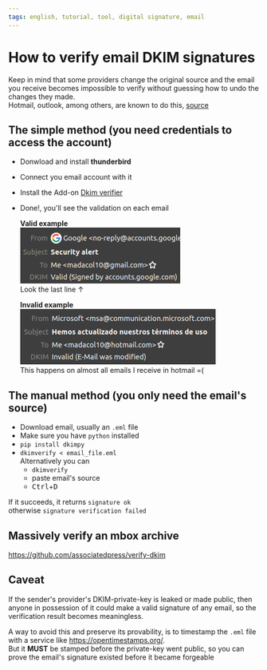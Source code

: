 ```yaml
---
tags: english, tutorial, tool, digital signature, email
---
```


# How to verify email DKIM signatures

Keep in mind that some providers change the original source and the email you receive becomes impossible to verify without guessing how to undo the changes they made.\
Hotmail, outlook, among others, are known to do this, [source](https://github.com/lieser/dkim_verifier/wiki/FAQ#all-or-almost-all-e-mails-with-dkim-signature-are-failing-with-the-same-error)

## The simple method (you need credentials to access the account)

- Donwload and install **thunderbird**
- Connect you email account with it
- Install the Add-on [Dkim verifier](https://addons.thunderbird.net/en-US/thunderbird/addon/dkim-verifier/)
- Done!, you'll see the validation on each email

    **Valid example**\
    ![valid signature](2021-04-02-17-47-04.png)\
    Look the last line ↑

    **Invalid example**\
    ![invalid signature](2021-04-02-17-53-48.png)\
    This happens on almost all emails I receive in hotmail =(

## The manual method (you only need the email's source)

- Download email, usually an `.eml` file
- Make sure you have `python` installed
- `pip install dkimpy`
- `dkimverify < email_file.eml`\
  Alternatively you can
  - `dkimverify`
  - paste email's source
  - <kbd>Ctrl</kbd>+<kbd>D</kbd>

If it succeeds, it returns `signature ok`\
otherwise `signature verification failed`

## Massively verify an mbox archive

<https://github.com/associatedpress/verify-dkim>

## Caveat

If the sender's provider's DKIM-private-key is leaked or made public, then anyone in possession of it could make a valid signature of any email, so the verification result becomes meaningless.

A way to avoid this and preserve its provability, is to timestamp the `.eml` file with a service like <https://opentimestamps.org/>.\
But it **MUST** be stamped before the private-key went public, so you can prove the email's signature existed before it became forgeable
